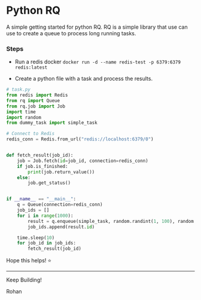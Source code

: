 # Python RQ

A simple getting started for python RQ. RQ is a simple library that use can use to create a queue to process long running tasks.

### Steps

- Run a redis docker
`docker run -d --name redis-test -p 6379:6379 redis:latest`

- Create a python file with a task and process the results.
```python
# task.py
from redis import Redis
from rq import Queue
from rq.job import Job
import time
import random
from dummy_task import simple_task

# Connect to Redis
redis_conn = Redis.from_url("redis://localhost:6379/0")


def fetch_result(job_id):
    job = Job.fetch(id=job_id, connection=redis_conn)
    if job.is_finished:
        print(job.return_value())
    else:
        job.get_status()


if __name__ == "__main__":
    q = Queue(connection=redis_conn)
    job_ids = []
    for i in range(1000):
        result = q.enqueue(simple_task, random.randint(1, 100), random.randint(1, 100))
        job_ids.append(result.id)

    time.sleep(10)
    for job_id in job_ids:
        fetch_result(job_id)
```

Hope this helps! ⭐️

---
Keep Building!

Rohan 